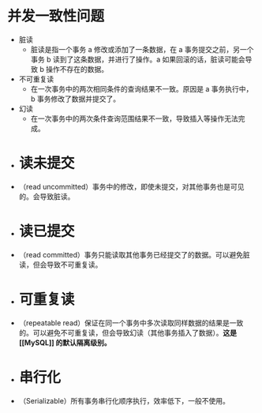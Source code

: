 # 并发一致性问题
- 脏读
	- 脏读是指一个事务 a 修改或添加了一条数据，在 a 事务提交之前，另一个事务 b 读到了这条数据，并进行了操作。a 如果回滚的话，脏读可能会导致 b 操作不存在的数据。
- 不可重复读
	- 在一次事务中的两次相同条件的查询结果不一致。原因是 a 事务执行中，b 事务修改了数据并提交了。
- 幻读
	- 在一次事务中的两次条件查询范围结果不一致，导致插入等操作无法完成。
- # 读未提交
- （read uncommitted）事务中的修改，即使未提交，对其他事务也是可见的。会导致脏读。
- # 读已提交
- （read committed）事务只能读取其他事务已经提交了的数据。可以避免脏读，但会导致不可重复读。
- # 可重复读
- （repeatable read）保证在同一个事务中多次读取同样数据的结果是一致的。可以避免不可重复读，但会导致幻读（其他事务插入了数据）。**这是 [[MySQL]] 的默认隔离级别。**
- # 串行化
- （Serializable）所有事务串行化顺序执行，效率低下，一般不使用。
